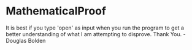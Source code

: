 # MathematicalProof

It is best if you type 'open' as input when you run the program to get a better understanding of what I am attempting to disprove.
Thank You.
-Douglas Bolden

